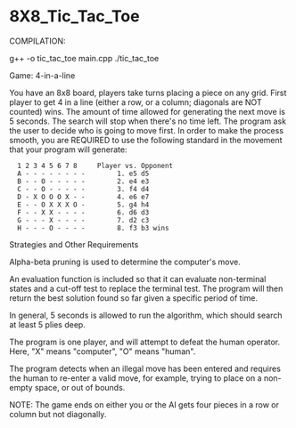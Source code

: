 # 8X8_Tic_Tac_Toe

COMPILATION: 

g++ -o tic_tac_toe main.cpp
./tic_tac_toe


Game: 4-in-a-line

You have an 8x8 board, players take turns placing a piece on any grid. First player to get 4 in a line (either a row, or a column; diagonals are NOT counted) wins. The amount of time allowed for generating the next move is 5 seconds. The search will stop when there's no time left. The program ask the user to decide who is going to move first. In order to make the process smooth, you are REQUIRED to use the following standard in the movement that your program will generate:

      1 2 3 4 5 6 7 8     Player vs. Opponent
      A - - - - - - - -        1. e5 d5
      B - - O - - - - -        2. e4 e3
      C - - O - - - - -        3. f4 d4
      D - X O O O X - -        4. e6 e7
      E - - O X X X O -        5. g4 h4
      F - - X X - - - -        6. d6 d3
      G - - - X - - - -        7. d2 c3
      H - - - O - - - -        8. f3 b3 wins
  
  
Strategies and Other Requirements

Alpha-beta pruning is used to determine the computer's move.

An evaluation function is included so that it can evaluate non-terminal states and a cut-off test to replace the terminal test. The program will then return the best solution found so far given a specific period of time.

In general, 5 seconds is allowed to run the algorithm, which should search at least 5 plies deep.

The program is one player, and will attempt to defeat the human operator. Here, "X" means "computer", "O" means "human".

The program detects when an illegal move has been entered and requires the human to re-enter a valid move, for example, trying to place on a non-empty space, or out of bounds.


NOTE: The game ends on either you or the AI gets four pieces in a row or column but not diagonally. 

